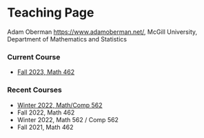 #  Teaching Page 
Adam Oberman https://www.adamoberman.net/, 
McGill University, Department of Mathematics and Statistics

### Current Course
- [Fall 2023, Math 462](https://adam-oberman.github.io/2023_Math462/)
### Recent Courses
- [Winter 2022, Math/Comp 562](https://adam-oberman.github.io/Math562/)
- Fall 2022, Math 462 
- Winter 2022, Math 562 / Comp 562
- Fall 2021, Math 462 

